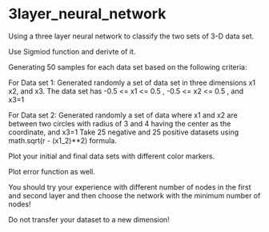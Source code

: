 # 3layer_neural_network
Using a three layer neural network to classify the two sets of 3-D data set.

Use Sigmiod function and derivte of it.

Generating 50 samples for each data set based on the following criteria:

For Data set 1: Generated randomly a set of data set in three dimensions x1 x2, and x3. The data set has -0.5 <= x1 <= 0.5 ,  -0.5 <= x2 <= 0.5 , and x3=1

For Data set 2: Generated randomly a set of data where x1 and x2  are  between two circles with radius of  3 and 4 having the center as the coordinate, and x3=1
Take 25 negative and 25 positive datasets using math.sqrt(r - (x1_2)**2) formula. 

Plot your initial and final data sets with different color markers.

Plot error function as well.

You should try your experience with different number of nodes in the first and second layer and then choose the network with the minimum number of nodes!

Do not transfer your dataset to a new dimension!
